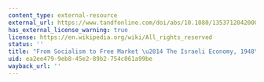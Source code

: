 ```yaml
---
content_type: external-resource
external_url: https://www.tandfonline.com/doi/abs/10.1080/1353712042000324427
has_external_license_warning: true
license: https://en.wikipedia.org/wiki/All_rights_reserved
status: ''
title: "From Socialism to Free Market \u2014 The Israeli Economy, 1948\u20132003"
uid: ea2ee479-9eb8-45e2-89b2-754c061a99be
wayback_url: ''
---
```


